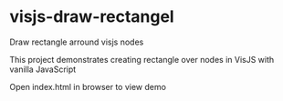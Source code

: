 # visjs-draw-rectangel
Draw rectangle arround visjs nodes

This project demonstrates creating rectangle over nodes in VisJS with vanilla JavaScript

Open index.html in browser to view demo

